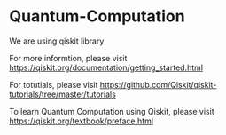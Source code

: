 # Quantum-Computation

We are using qiskit library

For more informtion, please visit https://qiskit.org/documentation/getting_started.html

For totutials, please visit https://github.com/Qiskit/qiskit-tutorials/tree/master/tutorials

To learn Quantum Computation using Qiskit, please visit https://qiskit.org/textbook/preface.html
